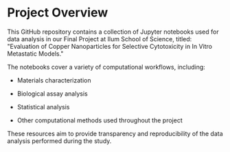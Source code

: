# Project Overview

This GitHub repository contains a collection of Jupyter notebooks used for data analysis in our Final Project at Ilum School of Science, titled: "Evaluation of Copper Nanoparticles for Selective Cytotoxicity in In Vitro Metastatic Models."

The notebooks cover a variety of computational workflows, including:

- Materials characterization

- Biological assay analysis

- Statistical analysis

- Other computational methods used throughout the project

These resources aim to provide transparency and reproducibility of the data analysis performed during the study.
